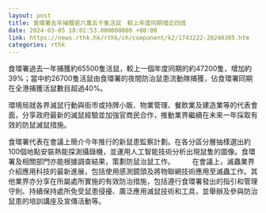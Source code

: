 ```yaml
---
layout: post
title: 食環署去年捕獲逾六萬五千隻活鼠　較上年度同期增近四成
date: 2024-03-05 18:01:53.000000000 +08:00
link: https://news.rthk.hk/rthk/ch/component/k2/1743222-20240305.htm
categories: rthk
---
```


食環署過去一年捕獲約65500隻活鼠，較上一個年度同期的約47200隻，增加約39%；當中約26700隻活鼠由食環署的夜間防治鼠患流動隊捕獲，佔食環署同期在全港捕獲活鼠數目超過40%。

環境局就各界滅鼠行動與街市或持牌小販、物業管理、餐飲業及建造業等的代表會面，分享政府最新的滅鼠經驗並加強官商民合作，推動業界繼續在未來一年採取有效的防鼠滅鼠措施。

食環署代表在會議上簡介今年推行的新鼠患監察計劃。在各分區分層抽樣選出約100個地點安裝熱能探測攝錄機，並運用人工智能技術分析出現鼠隻的圖像。食環署及相關部門亦能根據調查結果，策劃防鼠治鼠工作。
　　 
在會議上，滅蟲業界介紹應用科技的最新進展，包括使用感測鏡頭及將物聯網技術應用至滅蟲工作。其他業界亦分享在所屬處所實施的有效防治措施，包括遵行食環署發出的指引和管理守則、持續保持處所免受鼠患侵擾、廣泛應用滅鼠技術和工具，並舉辦及參與防治鼠患的培訓講座及宣傳活動等。
